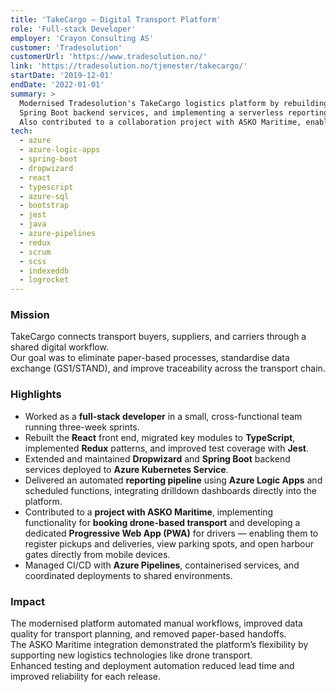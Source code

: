 ```yaml
---
title: 'TakeCargo — Digital Transport Platform'
role: 'Full-stack Developer'
employer: 'Crayon Consulting AS'
customer: 'Tradesolution'
customerUrl: 'https://www.tradesolution.no/'
link: 'https://tradesolution.no/tjenester/takecargo/'
startDate: '2019-12-01'
endDate: '2022-01-01'
summary: >
  Modernised Tradesolution's TakeCargo logistics platform by rebuilding the React front end, enhancing Dropwizard and
  Spring Boot backend services, and implementing a serverless reporting solution with Azure Logic Apps. 
  Also contributed to a collaboration project with ASKO Maritime, enabling drone-based transport booking and a PWA for drivers.
tech:
  - azure
  - azure-logic-apps
  - spring-boot
  - dropwizard
  - react
  - typescript
  - azure-sql
  - bootstrap
  - jest
  - java
  - azure-pipelines
  - redux
  - scrum
  - scss
  - indexeddb
  - logrocket
---
```


### Mission

TakeCargo connects transport buyers, suppliers, and carriers through a shared digital workflow.  
Our goal was to eliminate paper-based processes, standardise data exchange (GS1/STAND), and improve traceability 
across the transport chain.

### Highlights

- Worked as a **full-stack developer** in a small, cross-functional team running three-week sprints.  
- Rebuilt the **React** front end, migrated key modules to **TypeScript**, implemented **Redux** patterns, and improved 
  test coverage with **Jest**.  
- Extended and maintained **Dropwizard** and **Spring Boot** backend services deployed to **Azure Kubernetes Service**.  
- Delivered an automated **reporting pipeline** using **Azure Logic Apps** and scheduled functions, integrating 
  drilldown dashboards directly into the platform.  
- Contributed to a **project with ASKO Maritime**, implementing functionality for **booking drone-based transport** 
  and developing a dedicated **Progressive Web App (PWA)** for drivers — enabling them to register pickups and deliveries, 
  view parking spots, and open harbour gates directly from mobile devices.  
- Managed CI/CD with **Azure Pipelines**, containerised services, and coordinated deployments to shared environments.

### Impact

The modernised platform automated manual workflows, improved data quality for transport planning, 
and removed paper-based handoffs.  
The ASKO Maritime integration demonstrated the platform’s flexibility by supporting new logistics technologies 
like drone transport.  
Enhanced testing and deployment automation reduced lead time and improved reliability for each release.